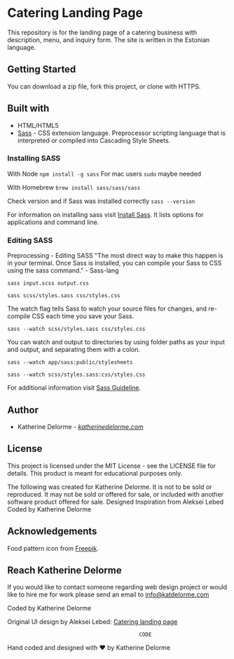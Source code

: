 # Catering Landing Page
This repository is for the landing page of a catering business with description, menu, and inquiry form. The site is written in the Estonian language.

## Getting Started
You can download a zip file, fork this project, or clone with HTTPS.

## Built with
* HTML/HTML5
* [Sass](https://sass-lang.com/?utm_source=katdelormegithub&utm_medium=github "Sass") - CSS extension language. Preprocessor scripting language that is interpreted or compiled into Cascading Style Sheets.

### Installing SASS
With Node
`npm install -g sass`
For mac users `sudo` maybe needed

With Homebrew
`brew install sass/sass/sass`

Check version and if Sass was installed correctly
`sass --version`

For information on installing sass visit [Install Sass](https://sass-lang.com/install?utm_source=katdelormegithub&utm_medium=github "Install Sass"). It lists options for applications and command line.

### Editing SASS
Preprocessing - Editing SASS
"The most direct way to make this happen is in your terminal. Once Sass is installed, you can compile your Sass to CSS using the sass command." - Sass-lang

`sass input.scss output.css`

`sass scss/styles.sass css/styles.css`

The watch flag tells Sass to watch your source files for changes, and re-compile CSS each time you save your Sass.

`sass --watch scss/styles.sass css/styles.css`

You can watch and output to directories by using folder paths as your input and output, and separating them with a colon.

`sass --watch app/sass:public/stylesheets`

`sass --watch scss/styles.sass:css/styles.css`

For additional information visit [Sass Guideline](https://sass-lang.com/guide?utm_source=katdelormegithub&utm_medium=github "Sass Guideline").

## Author
* Katherine Delorme - *[katherinedelorme.com](http://katherinedelorme.com?utm_source=github&utm_medium=repo&utm_campaign=catering_landing_page_readme "Portfolio Website")*

## License
This project is licensed under the MIT License - see the LICENSE file for details.
This product is meant for educational purposes only.

The following was created for Katherine Delorme. It is not to be sold or reproduced. It may not be sold or offered for sale, or included with another software product offered for sale.
Designed Inspiration from Aleksei Lebed
Coded by Katherine Delorme

## Acknowledgements
Food pattern icon from [Freepik](https://www.freepik.com/free-vector/hand-drawn-food-pattern_815536.htm#page=1&query=food%20icon%20pattern&position=11?utm_source=katdelormegithub&utm_medium=github "Freepik").

## Reach Katherine Delorme
If you would like to contact someone regarding web design project or would like to hire me for work please send an email to info@katdelorme.com

Coded by Katherine Delorme

Original UI design by Aleksei Lebed: [Catering landing page](https://www.behance.net/gallery/50638095/Catering-landing-page?utm_source=katdelormegithub&utm_medium=github "Catering landing page")


                                              CODE

Hand coded and designed with &hearts; by Katherine Delorme
